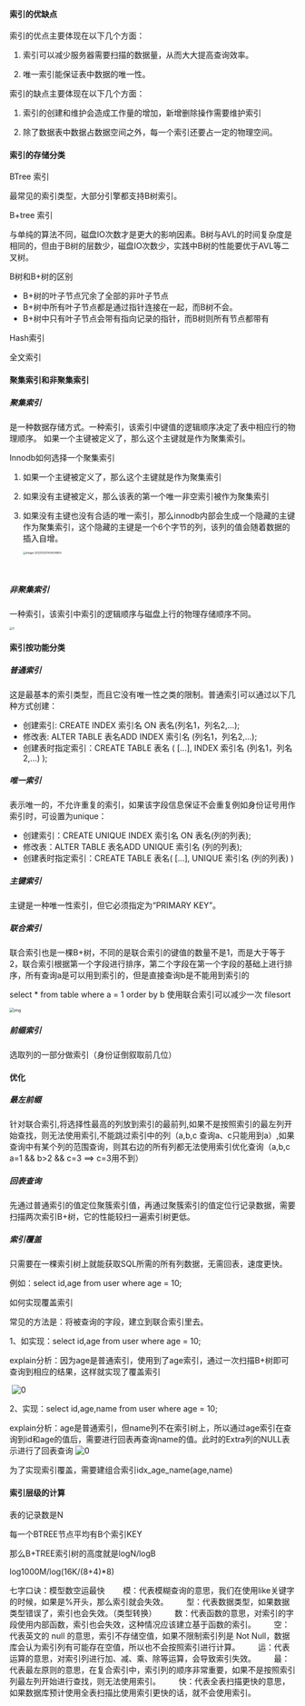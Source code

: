 #### **索引的优缺点**

索引的优点主要体现在以下几个方面：

1. 索引可以减少服务器需要扫描的数据量，从而大大提高查询效率。

2. 唯一索引能保证表中数据的唯一性。

索引的缺点主要体现在以下几个方面：

1. 索引的创建和维护会造成工作量的增加，新增删除操作需要维护索引

2. 除了数据表中数据占数据空间之外，每一个索引还要占一定的物理空间。 

#### **索引的存储分类**

BTree 索引

最常见的索引类型，大部分引擎都支持B树索引。

B+tree 索引

与单纯的算法不同，磁盘IO次数才是更大的影响因素。B树与AVL的时间复杂度是相同的，但由于B树的层数少，磁盘IO次数少，实践中B树的性能要优于AVL等二叉树。

B树和B+树的区别

- B+树的叶子节点冗余了全部的非叶子节点
- B+树中所有叶子节点都是通过指针连接在一起，而B树不会。
- B+树中只有叶子节点会带有指向记录的指针，而B树则所有节点都带有

Hash索引

全文索引

#### 聚集索引和非聚集索引

##### 聚集索引

是一种数据存储方式。一种索引，该索引中键值的逻辑顺序决定了表中相应行的物理顺序。 如果一个主键被定义了，那么这个主键就是作为聚集索引。

Innodb如何选择一个聚集索引

1. 如果一个主键被定义了，那么这个主键就是作为聚集索引

2. 如果没有主键被定义，那么该表的第一个唯一非空索引被作为聚集索引

3. 如果没有主键也没有合适的唯一索引，那么innodb内部会生成一个隐藏的主键作为聚集索引，这个隐藏的主键是一个6个字节的列，该列的值会随着数据的插入自增。

   <img src="./img/index1.png" alt="image-20221020143424864" style="zoom: 33%;" />

​                                                  

##### 非聚集索引

  一种索引，该索引中索引的逻辑顺序与磁盘上行的物理存储顺序不同。

<img src="./img/index2.png" alt="0" style="zoom: 33%;" />

#### 索引按功能分类

##### 普通索引

这是最基本的索引类型，而且它没有唯一性之类的限制。普通索引可以通过以下几种方式创建：

- 创建索引: CREATE INDEX 索引名 ON 表名(列名1，列名2,...);
- 修改表: ALTER TABLE 表名ADD INDEX 索引名 (列名1，列名2,...);
- 创建表时指定索引：CREATE TABLE 表名 ( [...], INDEX 索引名 (列名1，列名 2,...) );

##### 唯一索引

表示唯一的，不允许重复的索引，如果该字段信息保证不会重复例如身份证号用作索引时，可设置为unique：

- 创建索引：CREATE UNIQUE INDEX 索引名 ON 表名(列的列表);
- 修改表：ALTER TABLE 表名ADD UNIQUE 索引名 (列的列表);
- 创建表时指定索引：CREATE TABLE 表名( [...], UNIQUE 索引名 (列的列表) )

##### 主键索引

主键是一种唯一性索引，但它必须指定为“PRIMARY KEY”。

##### 联合索引

联合索引也是一棵B+树，不同的是联合索引的键值的数量不是1，而是大于等于2，联合索引根据第一个字段进行排序，第二个字段在第一个字段的基础上进行排序，所有查询a是可以用到索引的，但是直接查询b是不能用到索引的

select * from table where a = 1 order by b 使用联合索引可以减少一次 filesort

<img src="https://img-blog.csdnimg.cn/20210802171307298.png?x-oss-process=image/watermark,type_ZmFuZ3poZW5naGVpdGk,shadow_10,text_aHR0cHM6Ly9ibG9nLmNzZG4ubmV0L2psbDEyNg==,size_16,color_FFFFFF,t_70" alt="img" style="zoom:50%;" />

##### 前缀索引

选取列的一部分做索引（身份证倒叙取前几位）

#### 优化

##### 最左前缀

针对联合索引,将选择性最高的列放到索引的最前列,如果不是按照索引的最左列开始查找，则无法使用索引,不能跳过索引中的列（a,b,c 查询a、c只能用到a）,如果查询中有某个列的范围查询，则其右边的所有列都无法使用索引优化查询（a,b,c a=1 && b>2 && c=3 ==> c=3用不到） 

##### 回表查询

先通过普通索引的值定位聚簇索引值，再通过聚簇索引的值定位行记录数据，需要扫描两次索引B+树，它的性能较扫一遍索引树更低。

##### 索引覆盖

只需要在一棵索引树上就能获取SQL所需的所有列数据，无需回表，速度更快。

例如：select id,age from user where age = 10;

如何实现覆盖索引

常见的方法是：将被查询的字段，建立到联合索引里去。

1、如实现：select id,age from user where age = 10;

explain分析：因为age是普通索引，使用到了age索引，通过一次扫描B+树即可查询到相应的结果，这样就实现了覆盖索引

​    ![0](/Users/lihongda/Documents/lihd2199.github.io/MySQL/img/索引6.webp)

2、实现：select id,age,name from user where age = 10;

explain分析：age是普通索引，但name列不在索引树上，所以通过age索引在查询到id和age的值后，需要进行回表再查询name的值。此时的Extra列的NULL表示进行了回表查询    ![0](/Users/lihongda/Documents/lihd2199.github.io/MySQL/img/索引7.webp)

为了实现索引覆盖，需要建组合索引idx_age_name(age,name)

#### 索引层级的计算

表的记录数是N

每一个BTREE节点平均有B个索引KEY

那么B+TREE索引树的高度就是logN/logB

log1000M/log(16K/(8+4)*8)





七字口诀：模型数空运最快
  模：代表模糊查询的意思，我们在使用like关键字的时候，如果是%开头，那么索引就会失效。
  型：代表数据类型，如果数据类型错误了，索引也会失效。（类型转换）
  数：代表函数的意思，对索引的字段使用内部函数，索引也会失效，这种情况应该建立基于函数的索引。
  空：代表英文的 null 的意思，索引不存储空值，如果不限制索引列是 Not Null，数据库会认为索引列有可能存在空值，所以也不会按照索引进行计算。
  运：代表运算的意思，对索引列进行加、减、乘、除等运算，会导致索引失效。
  最：代表最左原则的意思，在复合索引中，索引列的顺序非常重要，如果不是按照索引列最左列开始进行查找，则无法使用索引。
  快：代表全表扫描更快的意思，如果数据库预计使用全表扫描比使用索引更快的话，就不会使用索引。
